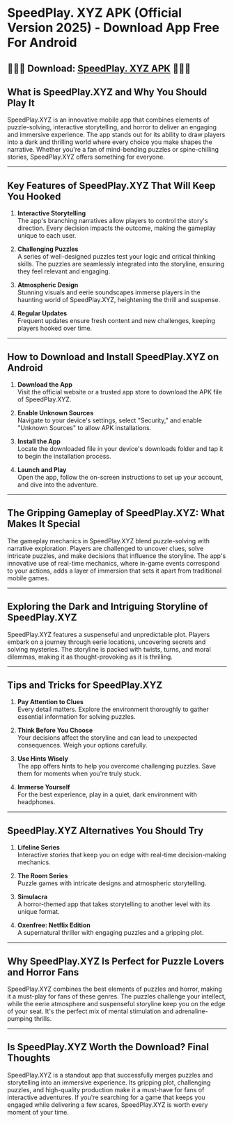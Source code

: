 # SpeedPlay. XYZ APK (Official Version 2025) - Download App Free For Android

## 🍃🍃🍃 Download: [SpeedPlay. XYZ APK](https://bom.so/322iw7) 🍃🍃🍃

## What is SpeedPlay.XYZ and Why You Should Play It  
SpeedPlay.XYZ is an innovative mobile app that combines elements of puzzle-solving, interactive storytelling, and horror to deliver an engaging and immersive experience. The app stands out for its ability to draw players into a dark and thrilling world where every choice you make shapes the narrative. Whether you're a fan of mind-bending puzzles or spine-chilling stories, SpeedPlay.XYZ offers something for everyone.  

---

## Key Features of SpeedPlay.XYZ That Will Keep You Hooked  

1. **Interactive Storytelling**  
   The app's branching narratives allow players to control the story's direction. Every decision impacts the outcome, making the gameplay unique to each user.  

2. **Challenging Puzzles**  
   A series of well-designed puzzles test your logic and critical thinking skills. The puzzles are seamlessly integrated into the storyline, ensuring they feel relevant and engaging.  

3. **Atmospheric Design**  
   Stunning visuals and eerie soundscapes immerse players in the haunting world of SpeedPlay.XYZ, heightening the thrill and suspense.  

4. **Regular Updates**  
   Frequent updates ensure fresh content and new challenges, keeping players hooked over time.  

---

## How to Download and Install SpeedPlay.XYZ on Android  

1. **Download the App**  
   Visit the official website or a trusted app store to download the APK file of SpeedPlay.XYZ.  

2. **Enable Unknown Sources**  
   Navigate to your device's settings, select "Security," and enable "Unknown Sources" to allow APK installations.  

3. **Install the App**  
   Locate the downloaded file in your device's downloads folder and tap it to begin the installation process.  

4. **Launch and Play**  
   Open the app, follow the on-screen instructions to set up your account, and dive into the adventure.  

---

## The Gripping Gameplay of SpeedPlay.XYZ: What Makes It Special  

The gameplay mechanics in SpeedPlay.XYZ blend puzzle-solving with narrative exploration. Players are challenged to uncover clues, solve intricate puzzles, and make decisions that influence the storyline. The app's innovative use of real-time mechanics, where in-game events correspond to your actions, adds a layer of immersion that sets it apart from traditional mobile games.  

---

## Exploring the Dark and Intriguing Storyline of SpeedPlay.XYZ  

SpeedPlay.XYZ features a suspenseful and unpredictable plot. Players embark on a journey through eerie locations, uncovering secrets and solving mysteries. The storyline is packed with twists, turns, and moral dilemmas, making it as thought-provoking as it is thrilling.  

---

## Tips and Tricks for SpeedPlay.XYZ  

1. **Pay Attention to Clues**  
   Every detail matters. Explore the environment thoroughly to gather essential information for solving puzzles.  

2. **Think Before You Choose**  
   Your decisions affect the storyline and can lead to unexpected consequences. Weigh your options carefully.  

3. **Use Hints Wisely**  
   The app offers hints to help you overcome challenging puzzles. Save them for moments when you're truly stuck.  

4. **Immerse Yourself**  
   For the best experience, play in a quiet, dark environment with headphones.  

---

## SpeedPlay.XYZ Alternatives You Should Try  

1. **Lifeline Series**  
   Interactive stories that keep you on edge with real-time decision-making mechanics.  

2. **The Room Series**  
   Puzzle games with intricate designs and atmospheric storytelling.  

3. **Simulacra**  
   A horror-themed app that takes storytelling to another level with its unique format.  

4. **Oxenfree: Netflix Edition**  
   A supernatural thriller with engaging puzzles and a gripping plot.  

---

## Why SpeedPlay.XYZ Is Perfect for Puzzle Lovers and Horror Fans  

SpeedPlay.XYZ combines the best elements of puzzles and horror, making it a must-play for fans of these genres. The puzzles challenge your intellect, while the eerie atmosphere and suspenseful storyline keep you on the edge of your seat. It's the perfect mix of mental stimulation and adrenaline-pumping thrills.  

---

## Is SpeedPlay.XYZ Worth the Download? Final Thoughts  

SpeedPlay.XYZ is a standout app that successfully merges puzzles and storytelling into an immersive experience. Its gripping plot, challenging puzzles, and high-quality production make it a must-have for fans of interactive adventures. If you're searching for a game that keeps you engaged while delivering a few scares, SpeedPlay.XYZ is worth every moment of your time.  
